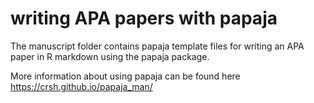 # writing APA papers with papaja

The manuscript folder contains papaja template files for writing an APA paper in R markdown using the papaja package.

More information about using papaja can be found here <https://crsh.github.io/papaja_man/>